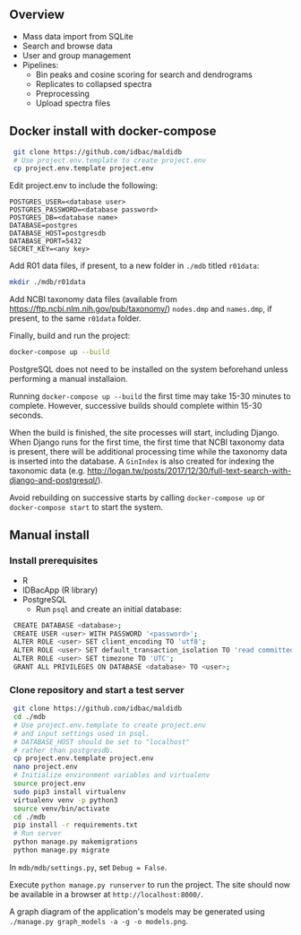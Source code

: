 ## Overview
- Mass data import from SQLite
- Search and browse data
- User and group management 
- Pipelines:
    - Bin peaks and cosine scoring for search and dendrograms
    - Replicates to collapsed spectra
    - Preprocessing
    - Upload spectra files

## Docker install with docker-compose
```bash
 git clone https://github.com/idbac/maldidb
 # Use project.env.template to create project.env
 cp project.env.template project.env
```

Edit project.env to include the following:

    POSTGRES_USER=<database user>
    POSTGRES_PASSWORD=<database password>
    POSTGRES_DB=<database name>
    DATABASE=postgres
    DATABASE_HOST=postgresdb
    DATABASE_PORT=5432
    SECRET_KEY=<any key>

Add R01 data files, if present, to a new folder in `./mdb` titled `r01data`:

```bash
mkdir ./mdb/r01data
```

Add NCBI taxonomy data files (available from https://ftp.ncbi.nlm.nih.gov/pub/taxonomy/) `nodes.dmp` and `names.dmp`, if present, to the same `r01data` folder.

Finally, build and run the project:

```bash
docker-compose up --build
```
PostgreSQL does not need to be installed on the system beforehand unless performing a manual installaion.

Running `docker-compose up --build` the first time may take 15-30 minutes to complete. However, successive
builds should complete within 15-30 seconds.

When the build is finished, the site processes will start, including Django.
When Django runs for the first time, the first time that NCBI taxonomy data is present, there will be additional processing time while the taxonomy data is inserted into the database.
A `GinIndex` is also created for indexing the taxonomic data (e.g. http://logan.tw/posts/2017/12/30/full-text-search-with-django-and-postgresql/).

Avoid rebuilding on successive starts by calling ```docker-compose up``` or ```docker-compose start``` to start the system.

## Manual install
### Install prerequisites
- R
- IDBacApp (R library)
- PostgreSQL
    - Run `psql` and create an initial database:
```bash
 CREATE DATABASE <database>;
 CREATE USER <user> WITH PASSWORD '<password>';
 ALTER ROLE <user> SET client_encoding TO 'utf8';
 ALTER ROLE <user> SET default_transaction_isolation TO 'read committed';
 ALTER ROLE <user> SET timezone TO 'UTC';
 GRANT ALL PRIVILEGES ON DATABASE <database> TO <user>;
```

### Clone repository and start a test server
```bash
 git clone https://github.com/idbac/maldidb
 cd ./mdb
 # Use project.env.template to create project.env
 # and input settings used in psql. 
 # DATABASE_HOST should be set to "localhost"
 # rather than postgresdb.
 cp project.env.template project.env
 nano project.env
 # Initialize environment variables and virtualenv
 source project.env
 sudo pip3 install virtualenv
 virtualenv venv -p python3
 source venv/bin/activate
 cd ./mdb
 pip install -r requirements.txt
 # Run server
 python manage.py makemigrations
 python manage.py migrate
```

In `mdb/mdb/settings.py`, set `Debug = False`.

Execute `python manage.py runserver` to run the project.
The site should now be available in a browser at `http://localhost:8000/`.

A graph diagram of the application's models may be generated
using ```./manage.py graph_models -a -g -o models.png```.

